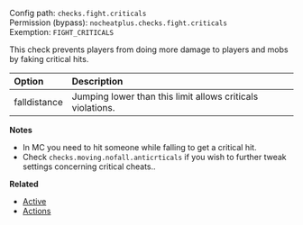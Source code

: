 Config path: `checks.fight.criticals`  
Permission (bypass): `nocheatplus.checks.fight.criticals`  
Exemption: `FIGHT_CRITICALS`   

This check prevents players from doing more damage to players and mobs by faking critical hits.

| Option              | Description |
| :------------------ | :---------- |
| falldistance        | Jumping lower than this limit allows criticals violations. |

**Notes**
* In MC you need to hit someone while falling to get a critical hit.
* Check `checks.moving.nofall.anticrticals` if you wish to further tweak settings concerning critical cheats..

**Related**  
* [Active](https://github.com/Updated-NoCheatPlus/Docs/blob/master/Settings/General.md#active)
* [Actions](https://github.com/Updated-NoCheatPlus/Docs/blob/master/Settings/General.md#actions)
